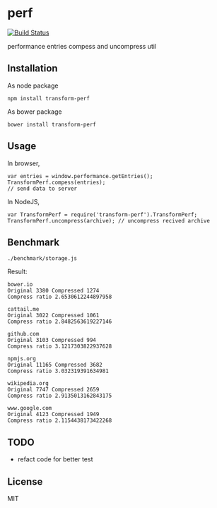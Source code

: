 # perf

[![Build Status](https://travis-ci.org/transformjs/transform-perf.svg?branch=master)](https://travis-ci.org/transformjs/transform-perf)

performance entries compess and uncompress util

## Installation

As node package

    npm install transform-perf

As bower package

    bower install transform-perf

## Usage

In browser,

    var entries = window.performance.getEntries();
    TransformPerf.compess(entries);
    // send data to server

In NodeJS,

    var TransformPerf = require('transform-perf').TransformPerf;
    TransformPerf.uncompress(archive); // uncompress recived archive

## Benchmark

    ./benchmark/storage.js

Result:

    bower.io
    Original 3380 Compressed 1274
    Compress ratio 2.6530612244897958

    cattail.me
    Original 3022 Compressed 1061
    Compress ratio 2.8482563619227146

    github.com
    Original 3103 Compressed 994
    Compress ratio 3.1217303822937628

    npmjs.org
    Original 11165 Compressed 3682
    Compress ratio 3.032319391634981

    wikipedia.org
    Original 7747 Compressed 2659
    Compress ratio 2.9135013162843175

    www.google.com
    Original 4123 Compressed 1949
    Compress ratio 2.1154438173422268

## TODO

  * refact code for better test

## License

MIT
